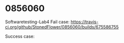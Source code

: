 # 0856060
Softwaretesting-Lab4
Fail case:
https://travis-ci.org/github/StonedFlower/0856060/builds/675586755

Success case:
